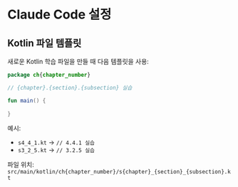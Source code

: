 # Claude Code 설정

## Kotlin 파일 템플릿

새로운 Kotlin 학습 파일을 만들 때 다음 템플릿을 사용:

```kotlin
package ch{chapter_number}

// {chapter}.{section}.{subsection} 실습

fun main() {
    
}
```

예시:
- `s4_4_1.kt` → `// 4.4.1 실습`
- `s3_2_5.kt` → `// 3.2.5 실습`

파일 위치: `src/main/kotlin/ch{chapter_number}/s{chapter}_{section}_{subsection}.kt`